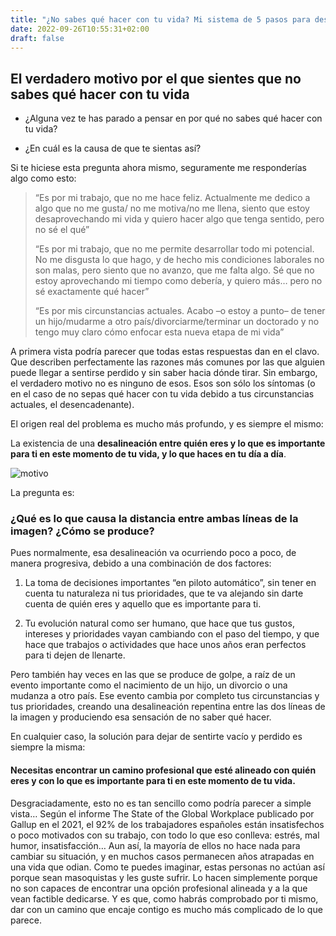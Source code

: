 ```yaml
---
title: "¿No sabes qué hacer con tu vida? Mi sistema de 5 pasos para descubrirlo"
date: 2022-09-26T10:55:31+02:00
draft: false
---
```


## El verdadero motivo por el que sientes que no sabes qué hacer con tu vida

+ ¿Alguna vez te has parado a pensar en por qué no sabes qué hacer con tu vida?

+ ¿En cuál es la causa de que te sientas así?

Si te hiciese esta pregunta ahora mismo, seguramente me responderías algo como esto:

> “Es por mi trabajo, que no me hace feliz. Actualmente me dedico a algo que no me gusta/ no me motiva/no me llena, siento que estoy desaprovechando mi vida y quiero hacer algo que tenga sentido, pero no sé el qué”
> 
> “Es por mi trabajo, que no me permite desarrollar todo mi potencial. No me disgusta lo que hago, y de hecho mis condiciones laborales no son malas, pero siento que no avanzo, que me falta algo. Sé que no estoy aprovechando mi tiempo como debería, y quiero más… pero no sé exactamente qué hacer”
> 
> “Es por mis circunstancias actuales. Acabo –o estoy a punto– de tener un hijo/mudarme a otro país/divorciarme/terminar un doctorado y no tengo muy claro cómo enfocar esta nueva etapa de mi vida”
> 
A primera vista podría parecer que todas estas respuestas dan en el clavo. Que describen perfectamente las razones más comunes por las que alguien puede llegar a sentirse perdido y sin saber hacia dónde tirar. Sin embargo, el verdadero motivo no es ninguno de esos. Esos son sólo los síntomas (o en el caso de no sepas qué hacer con tu vida debido a tus circunstancias actuales, el desencadenante).

El origen real del problema es mucho más profundo, y es siempre el mismo:

La existencia de una **desalineación entre quién eres y lo que es importante para ti en este momento de tu vida, y lo que haces en tu día a día**.

![motivo](https://viviralmaximo.net/wp-content/uploads/2014/02/No-se%CC%81-que%CC%81-hacer-con-mi-vida-motivo-790x413.png.webp#motivo)

La pregunta es: 

### ¿Qué es lo que causa la distancia entre ambas líneas de la imagen? ¿Cómo se produce?

Pues normalmente, esa desalineación va ocurriendo poco a poco, de manera progresiva, debido a una combinación de dos factores:

1. La toma de decisiones importantes “en piloto automático”, sin tener en cuenta tu naturaleza ni tus prioridades, que te va alejando sin darte cuenta de quién eres y aquello que es importante para ti.

2. Tu evolución natural como ser humano, que hace que tus gustos, intereses y prioridades vayan cambiando con el paso del tiempo, y que hace que trabajos o actividades que hace unos años eran perfectos para ti dejen de llenarte.

Pero también hay veces en las que se produce de golpe, a raíz de un evento importante como el nacimiento de un hijo, un divorcio o una mudanza a otro país. Ese evento cambia por completo tus circunstancias y tus prioridades, creando una desalineación repentina entre las dos líneas de la imagen y produciendo esa sensación de no saber qué hacer.

En cualquier caso, la solución para dejar de sentirte vacío y perdido es siempre la misma:

#### Necesitas encontrar un camino profesional que esté alineado con quién eres y con lo que es importante para ti en este momento de tu vida.

Desgraciadamente, esto no es tan sencillo como podría parecer a simple vista… Según el informe The State of the Global Workplace publicado por Gallup en el 2021, el 92% de los trabajadores españoles están insatisfechos o poco motivados con su trabajo, con todo lo que eso conlleva: estrés, mal humor, insatisfacción… Aun así, la mayoría de ellos no hace nada para cambiar su situación, y en muchos casos permanecen años atrapadas en una vida que odian. Como te puedes imaginar, estas personas no actúan así porque sean masoquistas y les guste sufrir. Lo hacen simplemente porque no son capaces de encontrar una opción profesional alineada y a la que vean factible dedicarse. Y es que, como habrás comprobado por ti mismo, dar con un camino que encaje contigo es mucho más complicado de lo que parece.